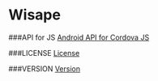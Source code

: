 Wisape
=========

###API for JS
[Android API for Cordova JS](docs/android_js_api.md)

###LICENSE
[License](LICENSE)

###VERSION
[Version](VERSION.md)